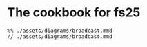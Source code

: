 

# The cookbook for fs25

```mermaid
%% ./assets/diagrams/broadcast.mmd
// ./assets/diagrams/broadcast.mmd
```